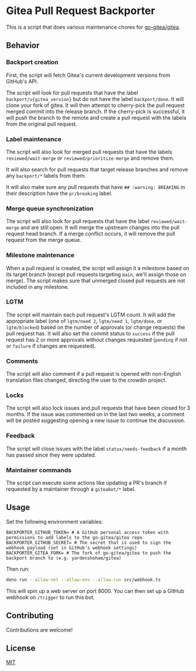# Gitea Pull Request Backporter

This is a script that does various maintenance chores for
[go-gitea/gitea](https://github.com/go-gitea/gitea).

## Behavior

### Backport creation

First, the script will fetch Gitea's current development versions from GitHub's
API.

The script will look for pull requests that have the label
`backport/v{gitea_version}` but do not have the label `backport/done`. It will
clone your fork of gitea. It will then attempt to cherry-pick the pull request
merged commit into the release branch. If the cherry-pick is successful, it will
push the branch to the remote and create a pull request with the labels from the
original pull request.

### Label maintenance

The script will also look for merged pull requests that have the labels
`reviewed/wait-merge` or `reviewed/prioritize-merge` and remove them.

It will also search for pull requests that target release branches and remove
any `backport/*` labels from them.

It will also make sure any pull requests that have `## :warning: BREAKING` in
their description have the `pr/breaking` label.

### Merge queue synchronization

The script will also look for pull requests that have the label
`reviewed/wait-merge` and are still open. It will merge the upstream changes
into the pull request head branch. If a merge conflict occurs, it will remove
the pull request from the merge queue.

### Milestone maintenance

When a pull request is created, the script will assign it a milestone based on
its target branch (except pull requests targeting `main`, we'll assign those on
merge). The script makes sure that unmerged closed pull requests are not
included in any milestone.

### LGTM

The script will maintain each pull request's LGTM count. It will add the
appropriate label (one of `lgtm/need 2`, `lgtm/need 1`, `lgtm/done`, or
`lgtm/blocked`) based on the number of approvals (or change requests) the pull
request has. It will also set the commit status to `success` if the pull request
has 2 or more approvals without changes requested (`pending` if not or `failure`
if changes are requested).

### Comments

The script will also comment if a pull request is opened with non-English
translation files changed, directing the user to the crowdin project.

### Locks

The script will also lock issues and pull requests that have been closed for 3
months. If the issue was commented on in the last two weeks, a comment will be
posted suggesting opening a new issue to continue the discussion.

### Feedback

The script will close issues with the label `status/needs-feedback` if a month
has passed since they were updated.

### Maintainer commands

The script can execute some actions like updating a PR's branch if requested by
a maintainer through a `giteabot/*` label.

## Usage

Set the following environment variables:

```
BACKPORTER_GITHUB_TOKEN= # A GitHub personal access token with permissions to add labels to the go-gitea/gitea repo
BACKPORTER_GITHUB_SECRET= # The secret that is used to sign the webhook payload (set in GitHub's webhook settings)
BACKPORTER_GITEA_FORK= # The fork of go-gitea/gitea to push the backport branch to (e.g. yardenshoham/gitea)
```

Then run:

```bash
deno run --allow-net --allow-env --allow-run src/webhook.ts
```

This will spin up a web server on port 8000. You can then set up a GitHub
webhook on `/trigger` to run this bot.

## Contributing

Contributions are welcome!

## License

[MIT](LICENSE)
